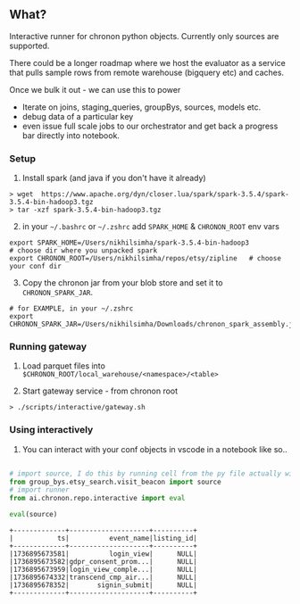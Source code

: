 ## What?

Interactive runner for chronon python objects.
Currently only sources are supported.

There could be a longer roadmap where we host the evaluator as a service that pulls sample rows from remote warehouse (bigquery etc) and caches.  

Once we bulk it out - we can use this to power 
- Iterate on joins, staging_queries, groupBys, sources, models etc.
- debug data of a particular key
- even issue full scale jobs to our orchestrator and get back a progress bar directly into notebook.

### Setup


1. Install spark (and java if you don't have it already)
```
> wget  https://www.apache.org/dyn/closer.lua/spark/spark-3.5.4/spark-3.5.4-bin-hadoop3.tgz
> tar -xzf spark-3.5.4-bin-hadoop3.tgz
``` 

2. in your `~/.bashrc` or `~/.zshrc` add `SPARK_HOME` & `CHRONON_ROOT` env vars
```
export SPARK_HOME=/Users/nikhilsimha/spark-3.5.4-bin-hadoop3                      # choose dir where you unpacked spark
export CHRONON_ROOT=/Users/nikhilsimha/repos/etsy/zipline   # choose your conf dir 
```

3. Copy the chronon jar from your blob store and set it to `CHRONON_SPARK_JAR`.
```
# for EXAMPLE, in your ~/.zshrc
export CHRONON_SPARK_JAR=/Users/nikhilsimha/Downloads/chronon_spark_assembly.jar
```


### Running gateway

1. Load parquet files into `$CHRONON_ROOT/local_warehouse/<namespace>/<table>`

2. Start gateway service - from chronon root
```
> ./scripts/interactive/gateway.sh
```

### Using interactively

1. You can interact with your conf objects in vscode in a notebook like so..

```py

# import source, I do this by running cell from the py file actually with "#%%" in vscode.
from group_bys.etsy_search.visit_beacon import source
# import runner
from ai.chronon.repo.interactive import eval

eval(source)
```

```
+-------------+--------------------+----------+
|           ts|          event_name|listing_id|
+-------------+--------------------+----------+
|1736895673581|          login_view|      NULL|
|1736895673582|gdpr_consent_prom...|      NULL|
|1736895673959|login_view_comple...|      NULL|
|1736895674332|transcend_cmp_air...|      NULL|
|1736895678352|       signin_submit|      NULL|
+-------------+--------------------+----------+
```
